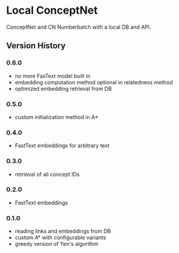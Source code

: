 # Local ConceptNet

ConceptNet and CN Numberbatch with a local DB and API.

## Version History

### 0.6.0
- no more FasText model built in
- embedding computation method optional in relatedness method
- optimized embedding retrieval from DB

### 0.5.0
- custom initialization method in A*

### 0.4.0
- FastText embeddings for arbitrary text

### 0.3.0
- retrieval of all concept IDs

### 0.2.0
- FastText embeddings

### 0.1.0
- reading links and embeddings from DB
- custom A* with configurable variants
- greedy version of Yen's algorithm
